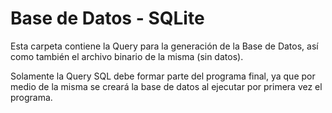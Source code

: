 # Base de Datos - SQLite

Esta carpeta contiene la Query para la generación de la Base de Datos, así como
también el archivo binario de la misma (sin datos).

Solamente la Query SQL debe formar parte del programa final, ya que por medio de
la misma se creará la base de datos al ejecutar por primera vez el programa.
